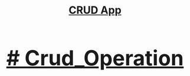 <h1 align="center">
  <a href="https://safdarjamal.github.io/crud-app/">
    CRUD App
  <h1 align="center">
#   C r u d _ O p e r a t i o n  
 